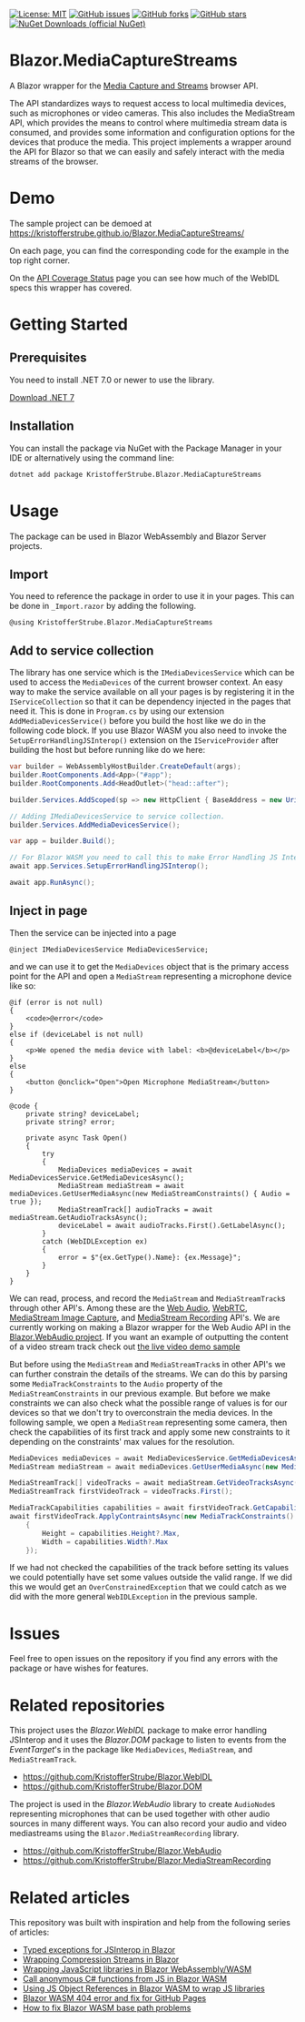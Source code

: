 [![License: MIT](https://img.shields.io/badge/License-MIT-yellow.svg)](/LICENSE)
[![GitHub issues](https://img.shields.io/github/issues/KristofferStrube/Blazor.MediaCaptureStreams)](https://github.com/KristofferStrube/Blazor.MediaCaptureStreams/issues)
[![GitHub forks](https://img.shields.io/github/forks/KristofferStrube/Blazor.MediaCaptureStreams)](https://github.com/KristofferStrube/Blazor.MediaCaptureStreams/network/members)
[![GitHub stars](https://img.shields.io/github/stars/KristofferStrube/Blazor.MediaCaptureStreams)](https://github.com/KristofferStrube/Blazor.MediaCaptureStreams/stargazers)
[![NuGet Downloads (official NuGet)](https://img.shields.io/nuget/dt/KristofferStrube.Blazor.MediaCaptureStreams?label=NuGet%20Downloads)](https://www.nuget.org/packages/KristofferStrube.Blazor.MediaCaptureStreams/)

# Blazor.MediaCaptureStreams
A Blazor wrapper for the [Media Capture and Streams](https://www.w3.org/TR/mediacapture-streams/) browser API.

The API standardizes ways to request access to local multimedia devices, such as microphones or video cameras. This also includes the MediaStream API, which provides the means to control where multimedia stream data is consumed, and provides some information and configuration options for the devices that produce the media. This project implements a wrapper around the API for Blazor so that we can easily and safely interact with the media streams of the browser.

# Demo
The sample project can be demoed at https://kristofferstrube.github.io/Blazor.MediaCaptureStreams/

On each page, you can find the corresponding code for the example in the top right corner.

On the [API Coverage Status](https://kristofferstrube.github.io/Blazor.MediaCaptureStreams/Status) page you can see how much of the WebIDL specs this wrapper has covered.

# Getting Started
## Prerequisites
You need to install .NET 7.0 or newer to use the library.

[Download .NET 7](https://dotnet.microsoft.com/download/dotnet/7.0)

## Installation
You can install the package via NuGet with the Package Manager in your IDE or alternatively using the command line:
```bash
dotnet add package KristofferStrube.Blazor.MediaCaptureStreams
```

# Usage
The package can be used in Blazor WebAssembly and Blazor Server projects.
## Import
You need to reference the package in order to use it in your pages. This can be done in `_Import.razor` by adding the following.
```razor
@using KristofferStrube.Blazor.MediaCaptureStreams
```

## Add to service collection
The library has one service which is the `IMediaDevicesService` which can be used to access the `MediaDevices` of the current browser context. An easy way to make the service available on all your pages is by registering it in the `IServiceCollection` so that it can be dependency injected in the pages that need it. This is done in `Program.cs` by using our extension `AddMediaDevicesService()` before you build the host like we do in the following code block. If you use Blazor WASM you also need to invoke the `SetupErrorHandlingJSInterop()` extension on the `IServiceProvider` after building the host but before running like do we here:
```csharp
var builder = WebAssemblyHostBuilder.CreateDefault(args);
builder.RootComponents.Add<App>("#app");
builder.RootComponents.Add<HeadOutlet>("head::after");

builder.Services.AddScoped(sp => new HttpClient { BaseAddress = new Uri(builder.HostEnvironment.BaseAddress) });

// Adding IMediaDevicesService to service collection.
builder.Services.AddMediaDevicesService();

var app = builder.Build();

// For Blazor WASM you need to call this to make Error Handling JS Interop.
await app.Services.SetupErrorHandlingJSInterop();

await app.RunAsync();
```

## Inject in page
Then the service can be injected into a page
```razor
@inject IMediaDevicesService MediaDevicesService;
```
and we can use it to get the `MediaDevices` object that is the primary access point for the API and open a `MediaStream` representing a microphone device like so:
```razor
@if (error is not null)
{
    <code>@error</code>
}
else if (deviceLabel is not null)
{
    <p>We opened the media device with label: <b>@deviceLabel</b></p>
}
else
{
    <button @onclick="Open">Open Microphone MediaStream</button>
}

@code {
    private string? deviceLabel;
    private string? error;

    private async Task Open()
    {
        try
        {
            MediaDevices mediaDevices = await MediaDevicesService.GetMediaDevicesAsync();
            MediaStream mediaStream = await mediaDevices.GetUserMediaAsync(new MediaStreamConstraints() { Audio = true });
            MediaStreamTrack[] audioTracks = await mediaStream.GetAudioTracksAsync();
            deviceLabel = await audioTracks.First().GetLabelAsync();
        }
        catch (WebIDLException ex)
        {
            error = $"{ex.GetType().Name}: {ex.Message}";
        }
    }
}
```
We can read, process, and record the `MediaStream` and `MediaStreamTrack`s through other API's. Among these are the [Web Audio](https://www.w3.org/TR/webaudio/), [WebRTC](https://www.w3.org/TR/webrtc/), [MediaStream Image Capture](https://www.w3.org/TR/image-capture/), and [MediaStream Recording](https://www.w3.org/TR/mediastream-recording/) API's. We are currently working on making a Blazor wrapper for the Web Audio API in the [Blazor.WebAudio project](https://github.com/KristofferStrube/Blazor.WebAudio). If you want an example of outputting the content of a video stream track check out [the live video demo sample](https://kristofferstrube.github.io/Blazor.MediaCaptureStreams/Video)

But before using the `MediaStream` and `MediaStreamTrack`s in other API's we can further constrain the details of the streams. We can do this by parsing some `MediaTrackConstraints` to the `Audio` property of the `MediaStreamConstraints` in our previous example. But before we make constraints we can also check what the possible range of values is for our devices so that we don't try to overconstrain the media devices. In the following sample, we open a `MediaStream` representing some camera, then check the capabilities of its first track and apply some new constraints to it depending on the constraints' max values for the resolution.

```csharp
MediaDevices mediaDevices = await MediaDevicesService.GetMediaDevicesAsync();
MediaStream mediaStream = await mediaDevices.GetUserMediaAsync(new MediaStreamConstraints() { Video = true });

MediaStreamTrack[] videoTracks = await mediaStream.GetVideoTracksAsync();
MediaStreamTrack firstVideoTrack = videoTracks.First();

MediaTrackCapabilities capabilities = await firstVideoTrack.GetCapabilitiesAsync();
await firstVideoTrack.ApplyContraintsAsync(new MediaTrackConstraints()
    {
        Height = capabilities.Height?.Max,
        Width = capabilities.Width?.Max
    });
```

If we had not checked the capabilities of the track before setting its values we could potentially have set some values outside the valid range. If we did this we would get an `OverConstrainedException` that we could catch as we did with the more general `WebIDLException` in the previous sample.

# Issues
Feel free to open issues on the repository if you find any errors with the package or have wishes for features.

# Related repositories
This project uses the *Blazor.WebIDL* package to make error handling JSInterop and it uses the *Blazor.DOM* package to listen to events from the *EventTarget*'s in the package like `MediaDevices`, `MediaStream`, and `MediaStreamTrack`.
- https://github.com/KristofferStrube/Blazor.WebIDL
- https://github.com/KristofferStrube/Blazor.DOM

The project is used in the *Blazor.WebAudio* library to create `AudioNode`s representing microphones that can be used together with other audio sources in many different ways. You can also record your audio and video mediastreams using the `Blazor.MediaStreamRecording` library.
- https://github.com/KristofferStrube/Blazor.WebAudio
- https://github.com/KristofferStrube/Blazor.MediaStreamRecording


# Related articles
This repository was built with inspiration and help from the following series of articles:

- [Typed exceptions for JSInterop in Blazor](https://kristoffer-strube.dk/post/typed-exceptions-for-jsinterop-in-blazor/)
- [Wrapping Compression Streams in Blazor](https://kristoffer-strube.dk/post/wrapping-compression-streams-in-blazor/)
- [Wrapping JavaScript libraries in Blazor WebAssembly/WASM](https://blog.elmah.io/wrapping-javascript-libraries-in-blazor-webassembly-wasm/)
- [Call anonymous C# functions from JS in Blazor WASM](https://blog.elmah.io/call-anonymous-c-functions-from-js-in-blazor-wasm/)
- [Using JS Object References in Blazor WASM to wrap JS libraries](https://blog.elmah.io/using-js-object-references-in-blazor-wasm-to-wrap-js-libraries/)
- [Blazor WASM 404 error and fix for GitHub Pages](https://blog.elmah.io/blazor-wasm-404-error-and-fix-for-github-pages/)
- [How to fix Blazor WASM base path problems](https://blog.elmah.io/how-to-fix-blazor-wasm-base-path-problems/)

